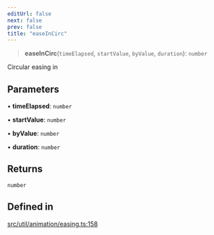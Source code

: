 ```yaml
---
editUrl: false
next: false
prev: false
title: "easeInCirc"
---
```


> **easeInCirc**(`timeElapsed`, `startValue`, `byValue`, `duration`): `number`

Circular easing in

## Parameters

• **timeElapsed**: `number`

• **startValue**: `number`

• **byValue**: `number`

• **duration**: `number`

## Returns

`number`

## Defined in

[src/util/animation/easing.ts:158](https://github.com/fabricjs/fabric.js/blob/8748628df7e9de00ba77413bfc3ad9e9fe9d4f30/src/util/animation/easing.ts#L158)
